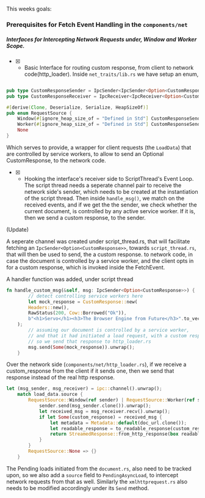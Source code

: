 
This weeks goals:

### Prerequisites for Fetch Event Handling in the `components/net`

##### Interfaces for Intercepting Network Requests under, Window and Worker Scope.

- [X] - Basic Interface for routing custom response, from client to network code(http_loader). Inside `net_traits/lib.rs` we have setup an enum,

```rust

pub type CustomResponseSender = IpcSender<IpcSender<Option<CustomResponse>>>;
pub type CustomResponseReceiver = IpcReceiver<IpcReceiver<Option<CustomResponse>>>;

#[derive(Clone, Deserialize, Serialize, HeapSizeOf)]
pub enum RequestSource {
    Window(#[ignore_heap_size_of = "Defined in Std"] CustomResponseSender),
    Worker(#[ignore_heap_size_of = "Defined in Std"] CustomResponseSender),
    None
}

```

Which serves to provide, a wrapper for client requests (the `LoadData`) that are controlled by service workers, to allow to send an Optional CustomResponse, to the network code.


- [X] - Hooking the interface's receiver side to ScriptThread's Event Loop. The script thread needs a seperate channel pair to receive the network side's sender, which needs to be created at the instantiation of the script thread. Then inside `handle_msg()`, we match on the received events, and if we get the the sender, we check whether the current document, is controlled by any active service worker. If it is, then we send a custom response, to the sender.

(Update)

A seperate channel was created under script_thread.rs, that will facilitate fetching an `IpcSender<Option<CustomResponse>>`, towards `script_thread.rs`, that will then be used to send, the a custom response. to network code, in case the document is controlled by a service worker, and the client opts in for a custom response, which is invoked inside the FetchEvent.

A handler function was added, under script thread

```rust
fn handle_custom_msg(&self, msg: IpcSender<Option<CustomResponse>>) {
        // detect controlling service workers here
        let mock_response = CustomResponse::new(
        Headers::new(),
        RawStatus(200, Cow::Borrowed("Ok")),
        b"<h1>Servo</h1><h3>The Browser Engine from Future</h3>".to_vec()
    );  
    	// assuming our document is controlled by a service worker,
    	// and that it had initiated a load request, with a custom response
    	// so we send that response to http_loader.rs
        msg.send(Some(mock_response)).unwrap();
    }
```

Over the network side (`components/net/http_loader.rs`), if we receive a custom_response from the client if it sends one, then we send that response instead of the real http response.

```rust
let (msg_sender, msg_receiver) = ipc::channel().unwrap();
    match load_data.source {
        RequestSource::Window(ref sender) | RequestSource::Worker(ref sender) => {
            sender.send(msg_sender.clone()).unwrap();
            let received_msg = msg_receiver.recv().unwrap();
            if let Some(custom_response) = received_msg {
                let metadata = Metadata::default(doc_url.clone());
                let readable_response = to_readable_response(custom_response);
                return StreamedResponse::from_http_response(box readable_response, metadata);
            }
        }
        RequestSource::None => {}
    }
```

The Pending loads initiated from the `document.rs`, also need to be tracked upon, so we also add a `source` field to `PendingAsyncLoad`, to intercept network requests from that as well. Similarly the `xmlhttprequest.rs` also needs to be modified accordingly under its `Send` method.
